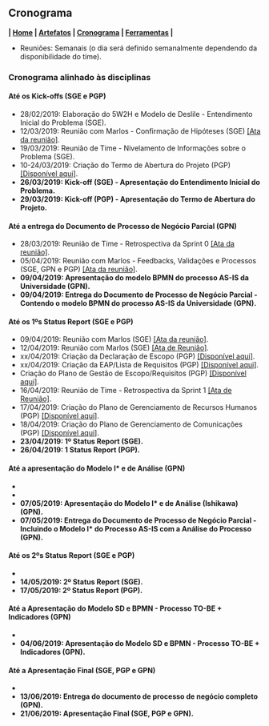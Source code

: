 ## Cronograma

**| [Home](https://github.com/jussararodrigues/4-periodo/blob/master/README.md) | 
[Artefatos](https://github.com/jussararodrigues/4-periodo/blob/master/pages/Artefatos.md) | 
[Cronograma](https://github.com/jussararodrigues/4-periodo/blob/master/pages/Cronograma.md) |
[Ferramentas](https://github.com/jussararodrigues/4-periodo/blob/master/pages/Ferramentas.md) |**

- Reuniões: Semanais (o dia será definido semanalmente dependendo da disponibilidade do time).

### Cronograma alinhado às disciplinas

#### Até os Kick-offs (SGE e PGP)
- 28/02/2019: Elaboração do 5W2H e Modelo de Deslile - Entendimento Inicial do Problema (SGE).
- 12/03/2019: Reunião com Marlos - Confirmação de Hipóteses (SGE) [[Ata da reunião]](https://github.com/jussararodrigues/4-periodo/blob/master/sge/Atas%20de%20Reuni%C3%B5es/12-03%20%7C%20Reuni%C3%A3o%20com%20o%20Cliente.md).
- 19/03/2019: Reunião de Time - Nivelamento de Informações sobre o Problema (SGE).
- 10-24/03/2019: Criação do Termo de Abertura do Projeto (PGP) [[Disponível aqui]](https://github.com/jussararodrigues/4-periodo/blob/master/pgp/artefatos/Entregas%201/G-Suite%20-%20Termo%20de%20abertura%20de%20Projeto%20(Revisado).pdf).
- **26/03/2019: Kick-off (SGE) - Apresentação do Entendimento Inicial do Problema.**
- **29/03/2019: Kick-off (PGP) - Apresentação do Termo de Abertura do Projeto.**

#### Até a entrega do Documento de Processo de Negócio Parcial (GPN)
- 28/03/2019: Reunião de Time - Retrospectiva da Sprint 0 [[Ata da reunião]](https://github.com/jussararodrigues/4-periodo/blob/master/sge/Atas%20de%20Reuni%C3%B5es/28-03%20%7C%20Retrospectiva%20da%20Sprint%200.md).
- 05/04/2019: Reunião com Marlos - Feedbacks, Validações e Processos (SGE, GPN e PGP) [[Ata da reunião]](https://github.com/jussararodrigues/4-periodo/blob/master/sge/Atas%20de%20Reuni%C3%B5es/05-04%20%7C%20Planejamento%20Sprint%201.md).
- **09/04/2019: Apresentação do modelo BPMN do processo AS-IS da Universidade (GPN).**
- **09/04/2019: Entrega do Documento de Processo de Negócio Parcial - Contendo o modelo BPMN do processo AS-IS da Universidade (GPN).**

#### Até os 1ºs Status Report (SGE e PGP)
- 09/04/2019: Reunião com Marlos (SGE) [[Ata da reunião]](https://github.com/jussararodrigues/4-periodo/blob/master/sge/Atas%20de%20Reuni%C3%B5es/09-04%20%7C%20Reuni%C3%A3o%20com%20o%20Cliente.md).
- 12/04/2019: Reunião com Marlos (SGE) [[Ata de Reunião]](https://github.com/jussararodrigues/4-periodo/blob/master/sge/Atas%20de%20Reuni%C3%B5es/12-04%20%7C%20Reuni%C3%A3o%20com%20o%20Cliente.md).
- xx/04/2019: Criação da Declaração de Escopo (PGP) [[Disponível aqui]]().
- xx/04/2019: Criação da EAP/Lista de Requisitos (PGP) [[Disponível aqui]]().
- Criação do Plano de Gestão de Escopo/Requisitos (PGP) [[Disponível aqui]]().
- 16/04/2019: Reunião de Time - Retrospectiva da Sprint 1 [[Ata de Reunião]](https://github.com/jussararodrigues/4-periodo/blob/master/sge/Atas%20de%20Reuni%C3%B5es/16-04%20%7C%20Retrospectiva%20da%20Sprint%201.md).
- 17/04/2019: Criação do Plano de Gerenciamento de Recursos Humanos (PGP) [[Disponível aqui]]().
- 18/04/2019: Criação do Plano de Gerenciamento de Comunicações (PGP) [[Disponível aqui]]().
- **23/04/2019: 1º Status Report (SGE).**
- **26/04/2019: 1 Status Report (PGP).**

#### Até a apresentação do Modelo I* e de Análise (GPN)
- 
- 
- **07/05/2019: Apresentação do Modelo I\* e de Análise (Ishikawa) (GPN).**
- **07/05/2019: Entrega do Documento de Processo de Negócio Parcial - Incluindo o Modelo I\* do Processo AS-IS com a Análise do Processo (GPN).**

#### Até os 2ºs Status Report (SGE e PGP)
- 
- **14/05/2019: 2º Status Report (SGE).**
- **17/05/2019: 2º Status Report (PGP).**

#### Até a Apresentação do Modelo SD e BPMN - Processo TO-BE  + Indicadores (GPN)
-
- **04/06/2019: Apresentação do Modelo SD e BPMN - Processo TO-BE + Indicadores (GPN).**

#### Até a Apresentação Final (SGE, PGP e GPN)
- 
- **13/06/2019: Entrega do documento de processo de negócio completo (GPN).**
- **21/06/2019: Apresentação Final (SGE, PGP e GPN).**
